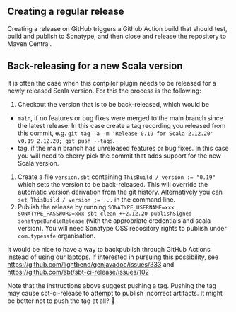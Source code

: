 ## Creating a regular release

Creating a release on GitHub triggers a Github Action build that should test, build and publish to Sonatype, and then close and release the repository to Maven Central.

## Back-releasing for a new Scala version

It is often the case when this compiler plugin needs to be released for a newly released Scala version. For this the process is the following:

1. Checkout the version that is to be back-released, which would be
  * `main`, if no features or bug fixes were merged to the main branch since the latest release. In this case create a tag recording you released from this commit, e.g. `git tag -a -m 'Release 0.19 for Scala 2.12.20' v0.19_2.12.20; git push --tags`.
  * tag, if the main branch has unreleased features or bug fixes. In this case you will need to cherry pick the commit that adds support for the new Scala version.
1. Create a file `version.sbt` containing `ThisBuild / version := "0.19"` which sets the version to be back-released. This will override the automatic version derivation from the git history. Alternatively you can `set ThisBuild / version := ...` in the command line.
1. Publish the release by running `SONATYPE_USERNAME=xxx SONATYPE_PASSWORD=xxx sbt clean ++2.12.20 publishSigned sonatypeBundleRelease` (with the appropriate credentials and scala version). You will need Sonatype OSS repository rights to publish under `com.typesafe` organisation.

It would be nice to have a way to backpublish through GitHub Actions instead of using our laptops. If interested in pursuing this possibility, see https://github.com/lightbend/genjavadoc/issues/333 and https://github.com/sbt/sbt-ci-release/issues/102

Note that the instructions above suggest pushing a tag. Pushing the tag may cause sbt-ci-release to attempt to publish incorrect artifacts. It might be better not to push the tag at all? :shrug:
